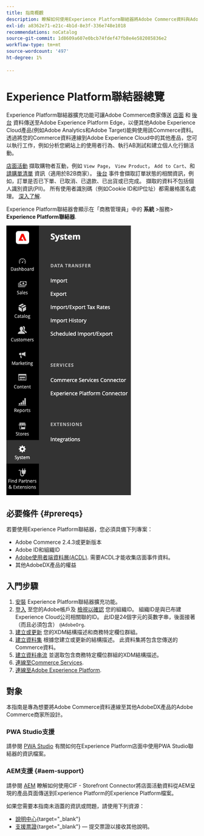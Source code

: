 ```yaml
---
title: 指南概觀
description: 瞭解如何使用Experience Platform聯結器將Adobe Commerce資料與Adobe Experience Platform整合。
exl-id: a8362e71-e21c-4b1d-8e3f-336e748e1018
recommendations: noCatalog
source-git-commit: 1d8609a607e0bcb74fdef47fb8e4e582085836e2
workflow-type: tm+mt
source-wordcount: '497'
ht-degree: 1%

---
```


# Experience Platform聯結器總覽

Experience Platform聯結器擴充功能可讓Adobe Commerce商家傳送 [店面](events.md#storefront-events) 和 [後台](events.md#back-office-events) 資料傳送至Adobe Experience Platform Edge，以便其他Adobe Experience Cloud產品(例如Adobe Analytics和Adobe Target)能夠使用該Commerce資料。 透過將您的Commerce資料連線到Adobe Experience Cloud中的其他產品，您可以執行工作，例如分析您網站上的使用者行為、執行AB測試和建立個人化行銷活動。

[店面活動](events.md#storefront-events) 擷取購物者互動，例如 `View Page`， `View Product`， `Add to Cart`、和 [請購單清單](events.md#b2b-events) 資訊（適用於B2B商家）。 [後台](events.md#back-office-events) 事件會擷取訂單狀態的相關資訊，例如，訂單是否已下單、已取消、已退款、已出貨或已完成。 擷取的資料不包括個人識別資訊(PII)。 所有使用者識別碼（例如Cookie ID和IP位址）都需嚴格匿名處理。 [深入了解](https://www.adobe.com/privacy/experience-cloud.html).

Experience Platform聯結器會顯示在「商務管理員」中的 **系統** >服務> **Experience Platform聯結器**.

![Experience Platform聯結器擴充功能管理員檢視](assets/epc-adminui.png)

## 必要條件 {#prereqs}

若要使用Experience Platform聯結器，您必須具備下列專案：

- Adobe Commerce 2.4.3或更新版本
- Adobe ID和組織ID
- [Adobe使用者端資料層(ACDL)](https://experienceleague.adobe.com/docs/experience-platform/tags/extensions/client/client-data-layer/overview.html). 需要ACDL才能收集店面事件資料。
- 其他AdobeDX產品的權益

## 入門步驟

1. [安裝](install.md) Experience Platform聯結器擴充功能。
1. [登入](https://helpx.adobe.com/manage-account/using/access-adobe-id-account.html) 至您的Adobe帳戶及 [檢視以確認](https://experienceleague.adobe.com/docs/core-services/interface/administration/organizations.html#concept_EA8AEE5B02CF46ACBDAD6A8508646255) 您的組織ID。 組織ID是與已布建Experience Cloud公司相關聯的ID。 此ID是24個字元的英數字串，後面接著（而且必須包含） `@AdobeOrg`.
1. [建立或更新](update-xdm.md) 您的XDM結構描述和商務特定欄位群組。
1. [建立資料集](https://experienceleague.adobe.com/docs/platform-learn/implement-mobile-sdk/experience-cloud/platform.html#create-a-dataset) 根據您建立或更新的結構描述。 此資料集將包含您傳送的Commerce資料。
1. [建立資料串流](https://experienceleague.adobe.com/docs/experience-platform/edge/datastreams/overview.html) 並選取包含商務特定欄位群組的XDM結構描述。
1. [連線至Commerce Services](../landing/saas.md).
1. [連線至Adobe Experience Platform](connect-data.md).

## 對象

本指南是專為想要將Adobe Commerce資料連線至其他AdobeDX產品的Adobe Commerce商家所設計。

### PWA Studio支援

請參閱 [PWA Studio](https://developer.adobe.com/commerce/pwa-studio/integrations/adobe-commerce/aep/) 有關如何在Experience Platform店面中使用PWA Studio聯結器的資訊檔案。

### AEM支援 {#aem-support}

請參閱 [AEM](https://experienceleague.adobe.com/docs/experience-manager-cloud-service/content/content-and-commerce/integrations/aep.html) 瞭解如何使用CIF - Storefront Connector將店面活動資料從AEM呈現的產品頁面傳送到Experience Platform的Experience Platform檔案。

如果您需要本指南未涵蓋的資訊或問題，請使用下列資源：

- [說明中心](https://experienceleague.adobe.com/docs/commerce-knowledge-base/kb/overview.html){target="_blank"}
- [支援票證](https://experienceleague.adobe.com/docs/commerce-knowledge-base/kb/help-center-guide/magento-help-center-user-guide.html#submit-ticket){target="_blank"} — 提交票證以接收其他說明。
